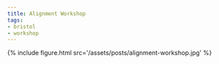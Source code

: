 ```yaml
---
title: Alignment Workshop
tags:
- bristol
- workshop
---
```


{% include figure.html src='/assets/posts/alignment-workshop.jpg' %}
